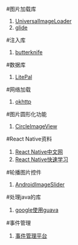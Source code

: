 #图片加载库
1. [UniversalImageLoader](https://github.com/nostra13/Android-Universal-Image-Loader)
2. [glide](https://github.com/bumptech/glide)

#注入库
1. [butterknife](https://github.com/JakeWharton/butterknife)

#数据库
1. [LitePal](https://github.com/LitePalFramework/LitePal)

#网络加载
1. [okhttp](https://github.com/square/okhttp)

#图片圆形化功能
1. [CircleImageView](https://github.com/hdodenhof/CircleImageView)

#React Native资料
1. [React Native中文网](https://reactnative.cn/)
2. [React Native快速学习](https://github.com/crazycodeboy/RNStudyNotes/)

#轮播图片控件
1. [AndroidImageSlider](https://github.com/daimajia/AndroidImageSlider)

#处理java的库
1. [google使用guava](https://github.com/google/guava)

#事件管理
1. [事件管理平台](https://github.com/greenrobot/EventBus)

